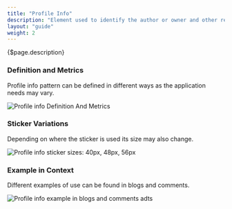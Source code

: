 ```yaml
---
title: "Profile Info"
description: "Element used to identify the author or owner and other related metadata of an asset in sites environment."
layout: "guide"
weight: 2
---
```


<div class="page-description">{$page.description}</div>

### Definition and Metrics

Profile info pattern can be defined in different ways as the application needs may vary.

![Profile info Definition And Metrics](../../../images/sites/ProfileInfoDefitionAndMetrics.png)

### Sticker Variations

Depending on where the sticker is used its size may also change.

![Profile info sticker sizes: 40px, 48px, 56px](../../../images/sites/ProfileInfoStickerSizes.png)

### Example in Context

Different examples of use can be found in blogs and comments.

![Profile info example in blogs and comments adts](../../../images/sites/ProfileInfoBlogsExample.jpg)